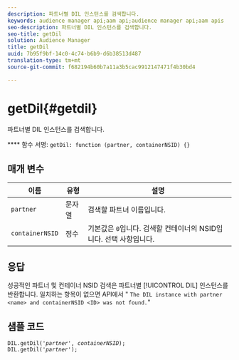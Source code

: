 ```yaml
---
description: 파트너별 DIL 인스턴스를 검색합니다.
keywords: audience manager api;aam api;audience manager api;aam apis
seo-description: 파트너별 DIL 인스턴스를 검색합니다.
seo-title: getDil
solution: Audience Manager
title: getDil
uuid: 7b95f9bf-14c0-4c74-b6b9-d6b38513d487
translation-type: tm+mt
source-git-commit: f682194b60b7a11a3b5cac9912147471f4b30bd4

---
```



# getDil{#getdil}

파트너별 DIL 인스턴스를 검색합니다.

**** 함수 서명: `getDil: function (partner, containerNSID) {}`

<!-- r_dil_get_dil.xml -->

## 매개 변수

| 이름 | 유형 | 설명 |
|---|---|---|
| `partner` | 문자열 | 검색할 파트너 이름입니다. |
| `containerNSID` | 정수 | 기본값은 `0`입니다. 검색할 컨테이너의 NSID입니다. 선택 사항입니다. |

## 응답

성공적인 파트너 및 컨테이너 NSID 검색은 파트너별 [!UICONTROL DIL] 인스턴스를 반환합니다. 일치하는 항목이 없으면 API에서 " `The DIL instance with partner <name> and containerNSID <ID> was not found.`"

## 샘플 코드

<pre class="java"><code>DIL.getDil('<i>partner</i>', <i>containerNSID</i>);
DIL.getDil('<i>partner</i>');</code></pre>
